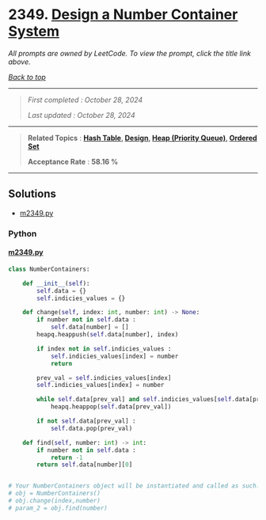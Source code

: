 # 2349. [Design a Number Container System](<https://leetcode.com/problems/design-a-number-container-system>)

*All prompts are owned by LeetCode. To view the prompt, click the title link above.*

*[Back to top](<../README.md>)*

------

> *First completed : October 28, 2024*
>
> *Last updated : October 28, 2024*

------

> **Related Topics** : **[Hash Table](<by_topic/Hash Table.md>), [Design](<by_topic/Design.md>), [Heap (Priority Queue)](<by_topic/Heap (Priority Queue).md>), [Ordered Set](<by_topic/Ordered Set.md>)**
>
> **Acceptance Rate** : **58.16 %**

------

## Solutions

- [m2349.py](<../my-submissions/m2349.py>)
### Python
#### [m2349.py](<../my-submissions/m2349.py>)
```Python
class NumberContainers:

    def __init__(self):
        self.data = {}
        self.indicies_values = {}

    def change(self, index: int, number: int) -> None:
        if number not in self.data :
            self.data[number] = []
        heapq.heappush(self.data[number], index)

        if index not in self.indicies_values :
            self.indicies_values[index] = number
            return

        prev_val = self.indicies_values[index]
        self.indicies_values[index] = number

        while self.data[prev_val] and self.indicies_values[self.data[prev_val][0]] != prev_val :
            heapq.heappop(self.data[prev_val])

        if not self.data[prev_val] :
            self.data.pop(prev_val)

    def find(self, number: int) -> int:
        if number not in self.data :
            return -1
        return self.data[number][0]


# Your NumberContainers object will be instantiated and called as such:
# obj = NumberContainers()
# obj.change(index,number)
# param_2 = obj.find(number)

```

